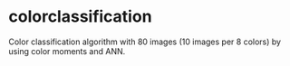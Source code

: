 # colorclassification
Color classification algorithm with 80 images (10 images per 8 colors) by using color moments and ANN.

